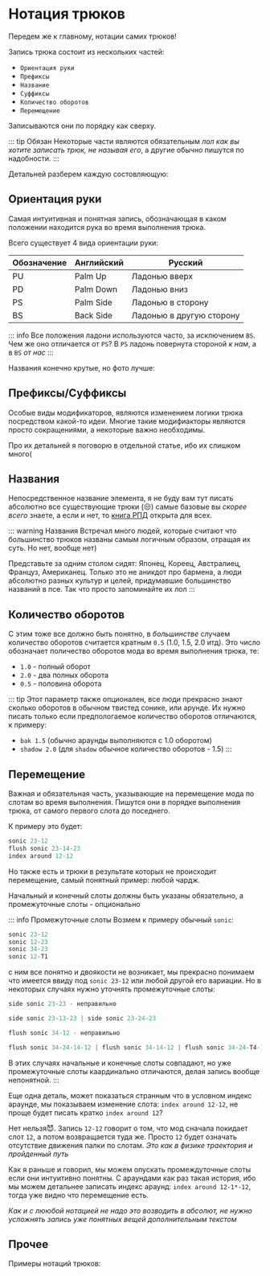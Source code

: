 # Нотация трюков

Передем же к главному, нотации самих трюков!

Запись трюка состоит из нескольких частей:
 - `Ориентация руки`
 - `Префиксы`
 - `Название`
 - `Суффиксы`
 - `Количество оборотов`
 - `Перемещение`

Записываются они по порядку как сверху.

::: tip Обязан
Некоторые части являются обязательным *лол как вы хотите записать трюк, не называя его*, а другие обычно пишутся по надобности. 
:::

Детальней разберем каждую состовляющую:

## Ориентация руки

Самая интуитивная и понятная запись, обозначающая в каком положении находится рука во время выполнения трюка.

Всего существует 4 вида ориентации руки:

| Обозначение | Английский | Русский |
| - | - | - |
| PU | Palm Up | Ладонью вверх |
| PD | Palm Down | Ладонью вниз |
| PS | Palm Side | Ладонью в сторону |
| BS | Back Side | Ладонью в другую сторону |

::: info
Все положения ладони используются часто, за исключением `BS`. Чем же оно отличается от `PS`? В `PS` ладонь повернута стороной *к нам*, а в `BS` *от нас*
:::

Названия конечно крутые, но фото лучше:

<!--TODO:-->

## Префиксы/Суффиксы

Особые виды модификаторов, являются изменением логики трюка посредством какой-то идеи. Многие такие модифиакторы являются просто сокращениями, а некоторые важно необходимы.

Про их детальней я поговорю в отдельной статье, ибо их слишком много(

## Названия

Непосредственное название элемента, я не буду вам тут писать абсолютно все существующие трюки (😒) самые базовые вы *скорее всего* знаете, а если и нет, то [книга РПД](https://drive.google.com/file/d/1TlDb1H5bRnZZdswmdr07m-58yxs4Es7-/view) открыта для всех.

::: warning Названия
Встречал много людей, которые считают что большинство трюков названы самым логичным образом, отращая их суть. Но нет, вообще нет) 

Представьте за одним столом сидят: Японец, Кореец, Австралиец, Француз, Американец. Только это не аникдот про бармена, а люди абсолютно разных культур и целей, придумавшие большинство названий в псе. Так что просто запоминайте их лол
:::

## Количество оборотов

С этим тоже все должно быть понятно, в *большинстве* случаем количество оборотов считается кратным `0.5` (1.0, 1.5, 2.0 итд). Это число обозначает поличество оборотов мода во время выполнения трюка, те:
 - `1.0` - полный оборот
 - `2.0` - два полных оборота
 - `0.5` - половина оборота

::: tip
Этот параметр также опционален, все люди прекрасно знают сколько оборотов в обычном твистед сонике, или арунде. Их нужно писать только если предпологаемое количество оборотов отличаются, к примеру: 
- `bak 1.5` (обычно араунды выполняются с 1.0 оборотом)
- `shadow 2.0` (для `shadow` обычное количество оборотов - 1.5)
:::

## Перемещение

Важная и обязательная часть, указывающие на перемещение мода по слотам во время выполнения.
Пишутся они в порядке выполнения трюка, от самого первого слота до поседнего.

К примеру это будет:
```js
sonic 23-12
flush sonic 23-14-23
index around 12-12
```

Но также есть и трюки в результате которых не происходит перемещение, самый понятный пример: любой чардж.

Начальный и конечный слоты должны быть указаны обязательно, а промежуточные слоты - опционально

::: info Промежуточные слоты
Возмем к примеру обычный `sonic`:

```js
sonic 23-12
sonic 12-23
sonic 34-23
sonic 12-T1
```

с ним все понятно и двоякости не возникает, мы прекрасно понимаем что имеется ввиду под `sonic 23-12` или любой другой его вариации. Но в некоторых случаях нужно уточнять промежуточные слоты:

```js
side sonic 23-23 - неправильно

side sonic 23-13-23 | side sonic 23-24-23

flush sonic 34-12 - неправильно

flush sonic 34-24-14-12 | flush sonic 34-14-12 | flush sonic 34-24-T4-12
```

В этих случаях начальные и конечные слоты совпадают, но уже промежуточные слоты каардинально отличаются, делая запись вообще непонятной.
:::

Еще одна деталь, может показаться странным что в условном индекс араунде, мы показываем изменение слота: `index around 12-12`, не проще будет писать кратко `index around 12`?

Нет нельзя😈. Запись `12-12` говорит о том, что мод сначала покидает слот `12`, а потом возвращается туда же. Просто `12` будет означать отсутствие движения палки по слотам. *Это как в физике траектория и пройденный путь*

Как я раньше и говорил, мы можем опускать промеждуточные слоты если они интуитивно понятны. С араундами как раз такая история, ибо мы можем детальнее записать индекс араунд: `index around 12-1*-12`, тогда уже видно что перемещение есть.

*Как и с лююбой нотацией не надо это возводить в абсолют, не нужно усложнять запись уже понятных вещей дополнительным текстом*

## Прочее

Примеры нотаций трюков:

<!--TODO: PS flush sonic 34-24-14-12; PD side sonic 23-13-23; PD index bak 1.5 12-12; PU middle around 0.5 23-12-->